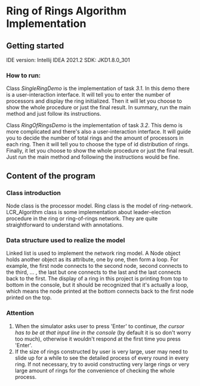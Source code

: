 # Ring of Rings Algorithm Implementation
## Getting started
IDE version: Intellij IDEA 2021.2
SDK: JKD1.8.0_301
### How to run:
Class *SingleRingDemo* is the implementation of task *3.1*. In this demo there is a user-interaction interface. It will tell you to enter the number of processors and display the ring initialized. Then it will let you choose to show the whole procedure or just the final result. In summary, run the main method and just follow its instructions.

Class *RingOfRingsDemo* is the implementation of task *3.2*. This demo is more complicated and there's also a user-interaction interface. It will guide you to decide the number of total rings and the amount of processors in each ring. Then it will tell you to choose the type of id distribution of rings. Finally, it let you choose to show the whole procedure or just the final result. Just run the main method and following the instructions would be fine.
## Content of the program
### Class introduction
Node class is the processor model. Ring class is the model of ring-network. LCR_Algorithm class is some implementation about leader-election procedure in the ring or ring-of-rings network. They are quite straightforward to understand with annotations.
### Data structure used to realize the model
Linked list is used to implement the network ring model. A Node object holds another object as its attribute, one by one, then form a loop. For example, the first node connects to the second node, second connects to the third, ... , the last but one connects to the last and the last connects back to the first. The display of a ring in this project is printing from top to bottom in the console, but it should be recognized that it's actually a loop, which means the node printed at the bottom connects back to the first node printed on the top.
### Attention
1. When the simulator asks user to press 'Enter' to continue, *the cursor has to be at that input line in the console* (by default it is so don't worry too much), otherwise it wouldn't respond at the first time you press 'Enter'.
2. If the size of rings constructed by user is very large, user may need to slide up for a while to see the detailed process of every round in every ring. If not necessary, try to avoid constructing very large rings or very large amount of rings for the convenience of checking the whole process.  
